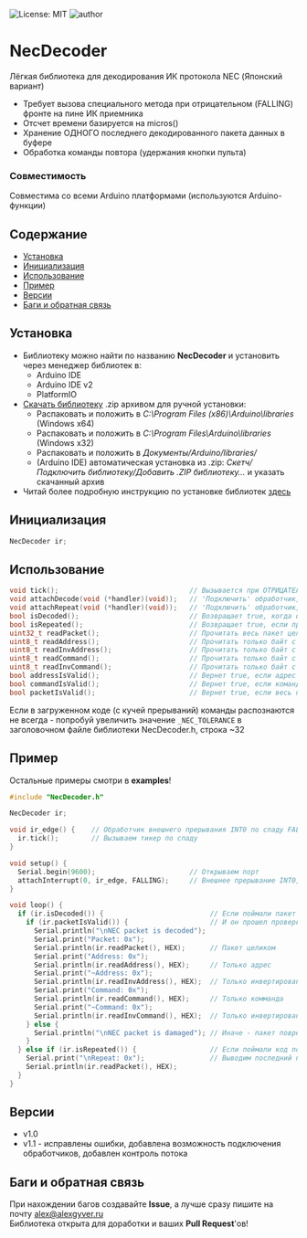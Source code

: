 ![License: MIT](https://img.shields.io/badge/License-MIT-green.svg)
![author](https://img.shields.io/badge/author-AlexGyver-informational.svg)
# NecDecoder
Лёгкая библиотека для декодирования ИК протокола NEC (Японский вариант)
- Требует вызова специального метода при отрицательном (FALLING) фронте на пине ИК приемника
- Отсчет времени базируется на micros()
- Хранение ОДНОГО последнего декодированного пакета данных в буфере
- Обработка команды повтора (удержания кнопки пульта)

### Совместимость
Совместима со всеми Arduino платформами (используются Arduino-функции)

## Содержание
- [Установка](#install)
- [Инициализация](#init)
- [Использование](#usage)
- [Пример](#example)
- [Версии](#versions)
- [Баги и обратная связь](#feedback)

<a id="install"></a>
## Установка
- Библиотеку можно найти по названию **NecDecoder** и установить через менеджер библиотек в:
    - Arduino IDE
    - Arduino IDE v2
    - PlatformIO
- [Скачать библиотеку](https://github.com/GyverLibs/NecDecoder/archive/refs/heads/main.zip) .zip архивом для ручной установки:
    - Распаковать и положить в *C:\Program Files (x86)\Arduino\libraries* (Windows x64)
    - Распаковать и положить в *C:\Program Files\Arduino\libraries* (Windows x32)
    - Распаковать и положить в *Документы/Arduino/libraries/*
    - (Arduino IDE) автоматическая установка из .zip: *Скетч/Подключить библиотеку/Добавить .ZIP библиотеку…* и указать скачанный архив
- Читай более подробную инструкцию по установке библиотек [здесь](https://alexgyver.ru/arduino-first/#%D0%A3%D1%81%D1%82%D0%B0%D0%BD%D0%BE%D0%B2%D0%BA%D0%B0_%D0%B1%D0%B8%D0%B1%D0%BB%D0%B8%D0%BE%D1%82%D0%B5%D0%BA)

<a id="init"></a>
## Инициализация
```cpp
NecDecoder ir;
```

<a id="usage"></a>
## Использование
```cpp
void tick();                                // Вызывается при ОТРИЦАТЕЛЬНОМ (FALLING) фронте на пине ИК приемника, например в прерывании
void attachDecode(void (*handler)(void));   // 'Подключить' обработчик, вызываемый при декодировании очередного пакета (не обязательно)
void attachRepeat(void (*handler)(void));   // 'Подключить' обработчик, вызываемый при получении команды повтора (не обязательно)
bool isDecoded();                           // Возвращает true, когда очередной пакет декодирован
bool isRepeated();                          // Возвращает true, если принят флаг повтора команды
uint32_t readPacket();                      // Прочитать весь пакет целиком (адрес + ~адрес + команда + ~команда)
uint8_t readAddress();                      // Прочитать только байт с адресом
uint8_t readInvAddress();                   // Прочитать только байт с инвертированным адресом
uint8_t readCommand();                      // Прочитать только байт с командой
uint8_t readInvCommand();                   // Прочитать только байт с инвертированной командой
bool addressIsValid();                      // Вернет true, если адрес прошел проверку
bool commandIsValid();                      // Вернет true, если команда прошла проверку
bool packetIsValid();                       // Вернет true, если весь пакет прошел проверку
```
Если в загруженном коде (с кучей прерываний) команды распознаются не всегда - попробуй увеличить значение `_NEC_TOLERANCE` в заголовочном файле библиотеки NecDecoder.h, строка ~32

<a id="example"></a>
## Пример
Остальные примеры смотри в **examples**!
```cpp
#include "NecDecoder.h"

NecDecoder ir;

void ir_edge() {	// Обработчик внешнего прерывания INT0 по спаду FALLING (ОБЯЗАТЕЛЬНО!)
  ir.tick();  		// Вызываем тикер по спаду
}

void setup() {
  Serial.begin(9600);						// Открываем порт
  attachInterrupt(0, ir_edge, FALLING);		// Внешнее прерывание INT0, по спаду FALLING
}

void loop() {
  if (ir.isDecoded()) {          				 // Если поймали пакет
    if (ir.packetIsValid()) {    				 // И он прошел проверку (еще есть ir.addressIsValid() и ir.commandIsValid())
      Serial.println("\nNEC packet is decoded"); 
      Serial.print("Packet: 0x");
      Serial.println(ir.readPacket(), HEX);      // Пакет целиком
      Serial.print("Address: 0x");
      Serial.println(ir.readAddress(), HEX);     // Только адрес
      Serial.print("~Address: 0x");
      Serial.println(ir.readInvAddress(), HEX);  // Только инвертированный адрес
      Serial.print("Command: 0x");
      Serial.println(ir.readCommand(), HEX);     // Только комманда
      Serial.print("~Command: 0x");
      Serial.println(ir.readInvCommand(), HEX);  // Только инвертированная команда
    } else {
	  Serial.println("\nNEC packet is damaged"); // Иначе - пакет поврежден		
	}
  } else if (ir.isRepeated()) {                  // Если поймали код повтора
    Serial.print("\nRepeat: 0x");                // Выводим последний принятый пакет
    Serial.println(ir.readPacket(), HEX);		
  }
}
```

<a id="versions"></a>
## Версии
- v1.0
- v1.1 - исправлены ошибки, добавлена возможность подключения обработчиков, добавлен контроль потока 

<a id="feedback"></a>
## Баги и обратная связь
При нахождении багов создавайте **Issue**, а лучше сразу пишите на почту [alex@alexgyver.ru](mailto:alex@alexgyver.ru)  
Библиотека открыта для доработки и ваших **Pull Request**'ов!
